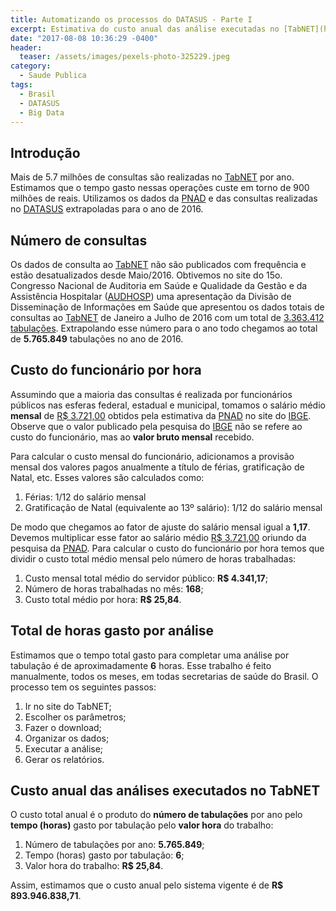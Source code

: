 ```yaml
---
title: Automatizando os processos do DATASUS - Parte I
excerpt: Estimativa do custo anual das análise executadas no [TabNET](http://www2.datasus.gov.br/DATASUS/index.php?area=02)
date: "2017-08-08 10:36:29 -0400"
header:
  teaser: /assets/images/pexels-photo-325229.jpeg
category:
  - Saude Publica
tags:
  - Brasil
  - DATASUS
  - Big Data
---
```


## Introdução

Mais de 5.7 milhões de consultas são realizadas no [TabNET](http://www2.datasus.gov.br/DATASUS/index.php?area=02) por ano. Estimamos que o tempo gasto nessas operações custe em torno de 900 milhões de reais. Utilizamos os dados da [PNAD](http://www.ibge.gov.br/home/estatistica/indicadores/trabalhoerendimento/pnad_continua/) e das consultas realizadas no [DATASUS](http://www2.datasus.gov.br/DATASUS/Estatisticas_TABNET_5_2016/Mtab2016.htm) extrapoladas para o ano de 2016.

## Número de consultas

Os dados de consulta ao [TabNET](http://www2.datasus.gov.br/DATASUS/index.php?area=02) não são publicados com frequência e estão desatualizados desde Maio/2016. Obtivemos no site do 15o. Congresso Nacional de Auditoria em Saúde e Qualidade da Gestão e da Assistência Hospitalar ([AUDHOSP](http://www.audhosp.com.br/)) uma apresentação da Divisão de Disseminação de Informações em Saúde que apresentou os dados totais de consultas ao [TabNET](http://www2.datasus.gov.br/DATASUS/index.php?area=02) de Janeiro a Julho de 2016 com um total de [3.363.412 tabulações](/blog/assets/pdf/20160915-FEHOSP-DATASUS.pdf). Extrapolando esse número para o ano todo chegamos ao total de **5.765.849** tabulações no ano de 2016.

## Custo do funcionário por hora

Assumindo que a maioria das consultas é realizada por funcionários públicos nas esferas federal, estadual e municipal, tomamos o salário médio **mensal** de [R$ 3.721,00](https://sidra.ibge.gov.br/tabela/5433#resultado) obtidos pela estimativa da [PNAD](http://www.ibge.gov.br/home/estatistica/indicadores/trabalhoerendimento/pnad_continua/) no site do [IBGE](http://www.ibge.gov.br/home/). Observe que o valor publicado pela pesquisa do [IBGE](http://www.ibge.gov.br/home/) não se refere ao custo do funcionário, mas ao **valor bruto mensal** recebido.

Para calcular o custo mensal do funcionário, adicionamos a provisão mensal dos valores pagos anualmente a título de férias, gratificação de Natal, etc. Esses valores são calculados como:

1.  Férias: 1/12 do salário mensal
2.  Gratificação de Natal (equivalente ao 13&ordm; salário): 1/12 do salário mensal

De modo que chegamos ao fator de ajuste do salário mensal igual a **1,17**. Devemos multiplicar esse fator ao salário médio [R$ 3.721,00](https://sidra.ibge.gov.br/tabela/5433#resultado) oriundo da pesquisa da [PNAD](http://www.ibge.gov.br/home/estatistica/indicadores/trabalhoerendimento/pnad_continua/). Para calcular o custo do funcionário por hora temos que dividir o custo total médio mensal pelo número de horas trabalhadas:

1.  Custo mensal total médio do servidor público: **R$ 4.341,17**;
2.  Número de horas trabalhadas no mês:  **168**;
3.  Custo total médio por hora: **R$ 25,84**.

## Total de horas gasto por análise

Estimamos que o tempo total gasto para completar uma análise por tabulação é de aproximadamente **6** horas. Esse trabalho é feito manualmente, todos os meses, em todas secretarias de saúde do Brasil. O processo tem os seguintes passos:

1.  Ir no site do TabNET;
2.  Escolher os parâmetros;
3.  Fazer o download;
4.  Organizar os dados;
5.  Executar a análise;
6.  Gerar os relatórios.

## Custo anual das análises executados no TabNET

O custo total anual é o produto do **número de tabulações** por ano pelo **tempo (horas)** gasto por tabulação pelo **valor hora** do trabalho:

1.  Número de tabulações por ano: **5.765.849**;
2.  Tempo (horas) gasto por tabulação: **6**;
3.  Valor hora do trabalho: **R$ 25,84**.

Assim, estimamos que o custo anual pelo sistema vigente é de **R$ 893.946.838,71**.

